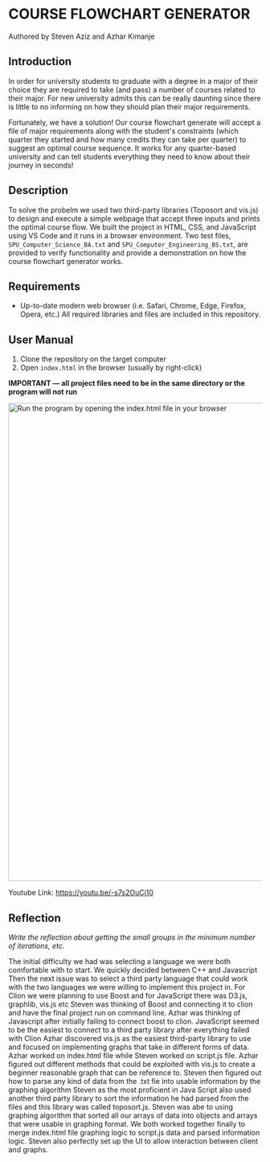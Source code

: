 # COURSE FLOWCHART GENERATOR
Authored by Steven Aziz and Azhar Kimanje

## Introduction
In order for university students to graduate with a degree in a major of their choice they are required to take (and pass) a number of courses related to their major. For new university admits this can be really daunting since there is little to no informing on how they should plan their major requirements.

Fortunately, we have a solution! Our course flowchart generate will accept a file of major requirements along with the student's constraints (which quarter they started and how many credits they can take per quarter) to suggest an optimal course sequence. It works for any quarter-based university and can tell students everything they need to know about their journey in seconds!

## Description
To solve the probelm we used two third-party libraries (Toposort and vis.js) to design and execute a simple webpage that accept three inputs and prints the optimal course flow. We built the project in HTML, CSS, and JavaScript using VS Code and it runs in a browser environment. Two test files, `SPU_Computer_Science_BA.txt` and `SPU_Computer_Engineering_BS.txt`, are provided to verify functionality and provide a demonstration on how the course flowchart generator works.

## Requirements
- Up-to-date modern web browser (i.e. Safari, Chrome, Edge, Firefox, Opera, etc.)
All required libraries and files are included in this repository.

## User Manual
1. Clone the repository on the target computer
2. Open `index.html` in the browser (usually by right-click)

**IMPORTANT — all project files need to be in the same directory or the program will not run**

<img width="950" alt="Run the program by opening the index.html file in your browser" src="https://user-images.githubusercontent.com/90646854/226277263-4fb741b1-cee5-468a-ba8f-5e1d32a783c0.png">

Youtube Link: https://youtu.be/-s7s2OuCj10

## Reflection
*Write the reflection about getting the small groups in the minimum number of iterations, etc.*

The initial difficulty we had was selecting a language we were both comfortable with to start. We quickly decided between C++ and Javascript
Then the next issue was to select a third party language that could work with the two languages we were willing to implement this project in.
For Clion we were planning to use Boost and for JavaScript there was D3.js, graphlib, vis.js etc
Steven was thinking of Boost and connecting it to clion and have the final project run on command line.
Azhar was thinking of Javascript after initially failing to connect boost to clion. 
JavaScript seemed to be the easiest to connect to a third party library after everything failed with Clion
Azhar discovered vis.js as the easiest third-party library to use and focused on implementing graphs that take in different forms of data.
Azhar worked on index.html file while Steven worked on script.js file. Azhar figured out different methods that could be exploited with vis.js to create a beginner reasonable graph that can be reference to.
Steven then figured out how to parse any kind of data from the .txt fie into usable information by the graphing algorithm
Steven as the most proficient in Java Script also used another third party library to sort the information he had parsed from the files and this library was called toposort.js. Steven was abe to using graphing algorithm that sorted all our arrays of data into objects and arrays that were usable in graphing format.
We both worked together finally to merge index.html file graphing logic to script.js data and parsed information logic. 
Steven also perfectly set up the UI to allow interaction between client and graphs.
